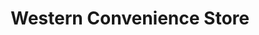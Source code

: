 ---
title: "Western Convenience Store"
url: /pueblo/western-convenience-store/
shop: Lebensmittel
---